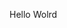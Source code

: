 Hello Wolrd


































































































































































































































































































































































































































































































































































































































































































































































































































































































































































































































































































































































































































































































































































































































































































































































































































































































































































































































































































































































































































































































































































































































































































































































































































































































































































































































































































































































































































































































































































































































































































































































































































































































































































































































































































































































































































































































































































































































































































































































































































































































































































































































































































































































































































































































































































































































































































































































































































































































































































































































































































































































































































































































































































































































































































































































